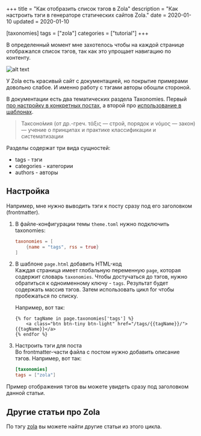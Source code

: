 +++
title = "Как отобразить список тэгов в Zola"
description = "Как настроить тэги в генераторе статических сайтов Zola."
date = 2020-01-10
updated = 2020-01-10

[taxonomies]
tags = ["zola"]
categories = ["tutorial"]
+++

В определенный момент мне захотелось чтобы на каждой странице отображался список тэгов,
так как это упрощает навигацию по контенту.

![alt text](/images/zola/zola-tags.png "Отображение тэгов к статье")

У Zola есть красивый сайт с документацией, но покрытие примерами довольно слабое.
И именно работу с тэгами авторы обошли стороной.

В документации есть два тематических раздела Taxonomies. 
Первый [про настройку в конкретных постах](https://www.getzola.org/documentation/content/taxonomies/), а второй про [использование в шаблонах](https://www.getzola.org/documentation/templates/taxonomies/).

> Таксоно́мия (от др.-греч. τάξις — строй, порядок и νόμος — закон) — учение о принципах и практике классификации и систематизации

Разделы содержат три вида сущностей:
- tags - тэги
- categories - категории
- authors - авторы

## Настройка

Например, мне нужно выводить тэги к посту сразу под его заголовком (frontmatter).
1. В файле-конфигурации темы `theme.toml` нужно подключить taxonomies:
    ```toml
    taxonomies = [
        {name = "tags", rss = true}
    ]
    ```

2. В шаблоне `page.html` добавить HTML-код  
    Каждая страница имеет глобальную переменную `page`, которая содержит словарь `taxonomies`. 
    Чтобы достучаться до тэгов, нужно обратиться к одноименному ключу - `tags`.
    Результат будет содержать массив тэгов.
    Затем использовать цикл for чтобы пробежаться по списку.    
    
    Например, вот так:
    ```jinja2
    {% for tagName in page.taxonomies['tags'] %}
        <a class="btn btn-tiny btn-light" href="/tags/{{tagName}}/">{{tagName}}</a>
    {% endfor %}
    ```
   
3. Настроить тэги для поста  
    Во frontmatter-части файла с постом нужно добавить описание тэгов. Например, вот так:
    ```toml
    [taxonomies]
    tags = ["zola"]
    ```

Пример отображения тэгов вы можете увидеть сразу под заголовком данной статьи.

## Другие статьи про Zola

По тэгу [zola](/tags/zola) вы можете найти другие статьи из этого цикла.
